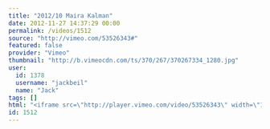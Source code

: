 ```yaml
---
title: "2012/10 Maira Kalman"
date: 2012-11-27 14:37:29 00:00
permalink: /videos/1512
source: "http://vimeo.com/53526343#"
featured: false
provider: "Vimeo"
thumbnail: "http://b.vimeocdn.com/ts/370/267/370267334_1280.jpg"
user:
  id: 1378
  username: "jackbeil"
  name: "Jack"
tags: []
html: "<iframe src=\"http://player.vimeo.com/video/53526343\" width=\"1280\" height=\"720\" frameborder=\"0\" webkitAllowFullScreen mozallowfullscreen allowFullScreen></iframe>"
id: 1512
---
```


